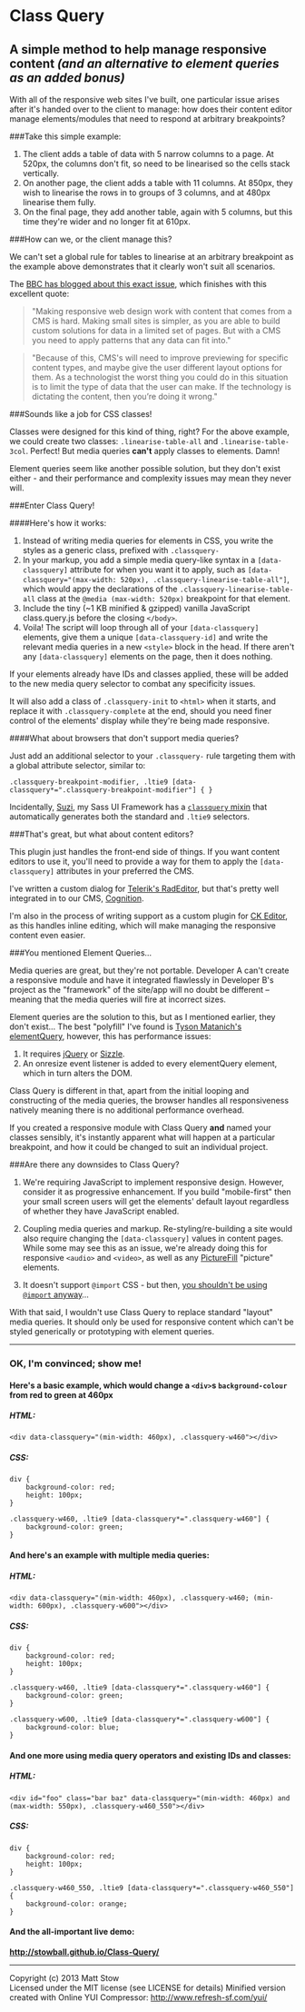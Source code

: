# Class Query

## A simple method to help manage responsive content *(and an alternative to element queries as an added bonus)*

With all of the responsive web sites I've built, one particular issue arises after it's handed over to the client to manage: how does their content editor manage elements/modules that need to respond at arbitrary breakpoints?

###Take this simple example:

1. The client adds a table of data with 5 narrow columns to a page. At 520px, the columns don't fit, so need to be linearised so the cells stack vertically.
2. On another page, the client adds a table with 11 columns. At 850px, they wish to linearise the rows in to groups of 3 columns, and at 480px linearise them fully.
3. On the final page, they add another table, again with 5 columns, but this time they're wider and no longer fit at 610px.

###How can we, or the client manage this?

We can't set a global rule for tables to linearise at an arbitrary breakpoint as the example above demonstrates that it clearly won't suit all scenarios.

The [BBC has blogged about this exact issue](http://responsivenews.co.uk/post/52382349921/tables), which finishes with this excellent quote:

> "Making responsive web design work with content that comes from a CMS is hard. Making small sites is simpler, as you are able to build custom solutions for data in a limited set of pages. But with a CMS you need to apply patterns that any data can fit into."

> "Because of this, CMS's will need to improve previewing for specific content types, and maybe give the user different layout options for them. As a technologist the worst thing you could do in this situation is to limit the type of data that the user can make. If the technology is dictating the content, then you’re doing it wrong."

###Sounds like a job for CSS classes!

Classes were designed for this kind of thing, right? For the above example, we could create two classes: `.linearise-table-all` and `.linearise-table-3col`. Perfect! But media queries **can't** apply classes to elements. Damn!

Element queries seem like another possible solution, but they don't exist either - and their performance and complexity issues may mean they never will.

###Enter Class Query!

####Here's how it works:

1. Instead of writing media queries for elements in CSS, you write the styles as a generic class, prefixed with `.classquery-`
2. In your markup, you add a simple media query-like syntax in a `[data-classquery]` attribute for when you want it to apply, such as `[data-classquery="(max-width: 520px), .classquery-linearise-table-all"]`, which would appy the declarations of the `.classquery-linearise-table-all` class at the `@media (max-width: 520px)` breakpoint for that element.
3. Include the tiny (~1 KB minified & gzipped) vanilla JavaScript class.query.js before the closing `</body>`.
4. Voila! The script will loop through all of your `[data-classquery]` elements, give them a unique `[data-classquery-id]` and write the relevant media queries in a new `<style>` block in the head. If there aren't any `[data-classquery]` elements on the page, then it does nothing.

If your elements already have IDs and classes applied, these will be added to the new media query selector to combat any specificity issues.

It will also add a class of `.classquery-init` to `<html>` when it starts, and replace it with `.classquery-complete` at the end, should you need finer control of the elements' display while they're being made responsive.

####What about browsers that don't support media queries?

Just add an additional selector to your `.classquery-` rule targeting them with a global attribute selector, similar to:

```
.classquery-breakpoint-modifier, .ltie9 [data-classquery*=".classquery-breakpoint-modifier"] { }
```

Incidentally, [Suzi](https://github.com/izilla/Suzi/), my Sass UI Framework has a [`classquery` mixin](https://github.com/izilla/Suzi/#class-mixins) that automatically generates both the standard and `.ltie9` selectors.

###That's great, but what about content editors?

This plugin just handles the front-end side of things. If you want content editors to use it, you'll need to provide a way for them to apply the `[data-classquery]` attributes in your preferred the CMS.

I've written a custom dialog for [Telerik's RadEditor](http://www.telerik.com/products/aspnet-ajax/editor.aspx), but that's pretty well integrated in to our CMS, [Cognition](http://www.cognitionecm.com).

I'm also in the process of writing support as a custom plugin for [CK Editor](http://ckeditor.com), as this handles inline editing, which will make managing the responsive content even easier.

###You mentioned Element Queries…

Media queries are great, but they're not portable. Developer A can't create a responsive module and have it integrated flawlessly in Developer B's project as the "framework" of the site/app will no doubt be different – meaning that the media queries will fire at incorrect sizes.

Element queries are the solution to this, but as I mentioned earlier, they don't exist… The best "polyfill" I've found is [Tyson Matanich's elementQuery](https://github.com/tysonmatanich/elementQuery), however, this has performance issues:

1. It requires [jQuery](http://jquery.com) or [Sizzle](http://sizzlejs.com).
2. An onresize event listener is added to every elementQuery element, which in turn alters the DOM.

Class Query is different in that, apart from the initial looping and constructing of the media queries, the browser handles all responsiveness natively meaning there is no additional performance overhead.

If you created a responsive module with Class Query **and** named your classes sensibly, it's instantly apparent what will happen at a particular breakpoint, and how it could be changed to suit an individual project.

###Are there any downsides to Class Query?

1. We're requiring JavaScript to implement responsive design. However, consider it as progressive enhancement. If you build "mobile-first" then your small screen users will get the elements' default layout regardless of whether they have JavaScript enabled.

2. Coupling media queries and markup. Re-styling/re-building a site would also require changing the `[data-classquery]` values in content pages. While some may see this as an issue, we're already doing this for responsive `<audio>` and `<video>`, as well as any [PictureFill](https://github.com/scottjehl/picturefill) "picture" elements.

3. It doesn't support `@import` CSS - but then, [you shouldn't be using `@import` anyway](http://www.stevesouders.com/blog/2009/04/09/dont-use-import/)…

With that said, I wouldn't use Class Query to replace standard "layout" media queries. It should only be used for responsive content which can't be styled generically or prototyping with element queries.

---

### OK, I'm convinced; show me!

#### Here's a basic example, which would change a `<div>`s `background-colour` from red to green at 460px

##### HTML:

```
<div data-classquery="(min-width: 460px), .classquery-w460"></div>
```

##### CSS:

```
div {
    background-color: red;
    height: 100px;
}

.classquery-w460, .ltie9 [data-classquery*=".classquery-w460"] {
    background-color: green;
}
```

#### And here's an example with multiple media queries:

##### HTML:

```
<div data-classquery="(min-width: 460px), .classquery-w460; (min-width: 600px), .classquery-w600"></div>
```

##### CSS:

```
div {
    background-color: red;
    height: 100px;
}

.classquery-w460, .ltie9 [data-classquery*=".classquery-w460"] {
    background-color: green;
}

.classquery-w600, .ltie9 [data-classquery*=".classquery-w600"] {
    background-color: blue;
}
```

#### And one more using media query operators and existing IDs and classes:

##### HTML:

```
<div id="foo" class="bar baz" data-classquery="(min-width: 460px) and (max-width: 550px), .classquery-w460_550"></div>
```

##### CSS:

```
div {
    background-color: red;
    height: 100px;
}

.classquery-w460_550, .ltie9 [data-classquery*=".classquery-w460_550"] {
    background-color: orange;
}
```

#### And the all-important live demo:

**http://stowball.github.io/Class-Query/**

---

Copyright (c) 2013 Matt Stow    
Licensed under the MIT license (see LICENSE for details)
Minified version created with Online YUI Compressor: http://www.refresh-sf.com/yui/